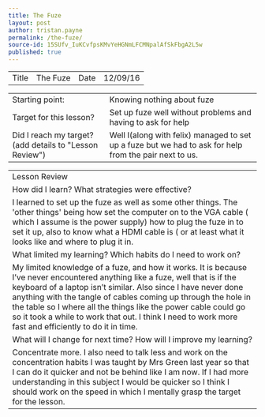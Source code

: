 ```yaml
---
title: The Fuze
layout: post
author: tristan.payne
permalink: /the-fuze/
source-id: 15SUfv_IuKCvfpsKMvYeHGNmLFCMNpalAfSkFbgA2L5w
published: true
---
```

<table>
  <tr>
    <td>Title</td>
    <td>The Fuze</td>
    <td>Date</td>
    <td>12/09/16</td>
  </tr>
</table>


<table>
  <tr>
    <td>Starting point:</td>
    <td>Knowing nothing about fuze</td>
  </tr>
  <tr>
    <td>Target for this lesson?</td>
    <td>Set up fuze well without problems and having to ask for help</td>
  </tr>
  <tr>
    <td>Did I reach my target?
(add details to "Lesson Review")</td>
    <td>Well I(along with felix) managed to set up a fuze but we had to ask for help from the pair next to us.  </td>
  </tr>
</table>


<table>
  <tr>
    <td>Lesson Review</td>
  </tr>
  <tr>
    <td>How did I learn? What strategies were effective?</td>
  </tr>
  <tr>
    <td>I learned to set up the fuze as well as some other things. The 'other things' being how set the computer on to the VGA cable ( which I assume is the power supply) how to plug the fuze in to set it up, also to know what a HDMI cable is ( or at least what it looks like and where to plug it in.</td>
  </tr>
  <tr>
    <td>What limited my learning? Which habits do I need to work on?</td>
  </tr>
  <tr>
    <td>My limited knowledge of a fuze, and how it works. It is because I’ve never encountered anything like a fuze, well that is if the keyboard of a laptop isn’t similar. Also since I have never done anything with the tangle of cables coming up through the hole in the table so I where all the things like the power cable could go so it took a while to work that out. I think I need to work more fast and efficiently to do it in time.</td>
  </tr>
  <tr>
    <td>What will I change for next time? How will I improve my learning?</td>
  </tr>
  <tr>
    <td>Concentrate more. I also need to talk less and work on the concentration habits I was taught by Mrs Green last year so that I can do it quicker and not be behind like I am now. If I had more understanding in this subject I would be quicker so I think I should work on the speed in which I mentally grasp the target for the lesson.</td>
  </tr>
</table>


